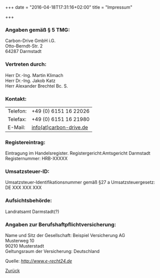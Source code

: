 +++
date = "2016-04-18T17:31:16+02:00"
title = "Impressum"

+++

### Angaben gemäß § 5 TMG: ###
Carbon-Drive GmbH i.G.  
Otto-Berndt-Str. 2  
64287 Darmstadt  

### Vertreten durch: ###
Herr Dr.-Ing. Martin Klimach  
Herr Dr.-Ing. Jakob Katz  
Herr Alexander Brechtel Bc. S.

### Kontakt: ###
<table>
    <tr>
        <td>Telefon:</td>
        <td>+49 (0) 6151 16 22026</td></tr>
    <tr>
        <td>Telefax:</td>
        <td>+49 (0) 6151 16 21980</td></tr>
    <tr>
        <td>E-Mail:</td>
        <td><a href="mailto:info@carbon-drive.de"> info(at)carbon-drive.de</a></td>
    </tr>
</table>

### Registereintrag: ###
Eintragung im Handelsregister.   Registergericht:Amtsgericht Darmstadt   Registernummer: HRB-XXXXX  

### Umsatzsteuer-ID: ###
Umsatzsteuer-Identifikationsnummer gemäß §27 a Umsatzsteuergesetz:  
DE XXX XXX XXX

### Aufsichtsbehörde: ###
Landratsamt Darmstadt(?)  

### Angaben zur Berufshaftpflichtversicherung: ###
Name und Sitz der Gesellschaft:    Beispiel Versicherung AG  
Musterweg 10  
90210 Musterstadt  
Geltungsraum der Versicherung: Deutschland  

Quelle: <em><a href="http://www.e-recht24.de">http://www.e-recht24.de</a></em>  

[Zurück](/)
